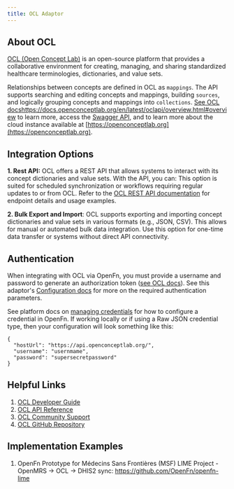 ```yaml
---
title: OCL Adaptor
---
```


## About OCL

[OCL (Open Concept Lab)](https://openconceptlab.org/) is an open-source platform that provides a collaborative environment for creating, managing, and sharing standardized healthcare terminologies, dictionaries, and value sets.

Relationships between concepts are defined in OCL as `mappings`. The API supports searching and editing concepts and mappings, building `sources`, and logically grouping concepts and mappings into `collections`. [See OCL docs]()https://docs.openconceptlab.org/en/latest/oclapi/overview.html#overview to learn more, access the [Swagger API](https://api.openconceptlab.org/swagger/), and to learn more about the cloud instance available at [https://openconceptlab.org](https://openconceptlab.org).

## Integration Options

**1. Rest API:** OCL offers a REST API that allows systems to interact with its concept dictionaries and value sets. With the API, you can:
This option is suited for scheduled synchronization or workflows requiring regular updates to or from OCL. Refer to the [OCL REST API documentation](https://docs.openconceptlab.org/en/latest/oclapi/overview.html) for endpoint details and usage examples.

**2. Bulk Export and Import**: OCL supports exporting and importing concept dictionaries and value sets in various formats (e.g., JSON, CSV). This allows for manual or automated bulk data integration. Use this option for one-time data transfer or systems without direct API connectivity.

## Authentication
When integrating with OCL via OpenFn, you must provide a username and password to generate an authorization token ([see OCL docs](https://docs.openconceptlab.org/en/latest/oclapi/overview.html#authentication-and-authorization)). See this adaptor's [Configuration docs](/adaptors/packages/ocl-configuration-schema) for more on the required authentication parameters.

See platform docs on [managing credentials](documentation/manage-projects/manage-credentials) for how to configure a credential in OpenFn. If working locally or if using a Raw JSON credential type, then your configuration will look something like this:

```
{
  "hostUrl": "https://api.openconceptlab.org/",
  "username": "usernmame",
  "password": "supersecretpassword"
}
```
## Helpful Links
1. [OCL Developer Guide](https://docs.openconceptlab.org/)
2. [OCL API Reference](https://docs.openconceptlab.org/en/latest/oclapi/apireference/index.html)
3. [OCL Community Support](https://openconceptlab.org/category/community/)
4. [OCL GitHub Repository](https://github.com/OpenConceptLab)


## Implementation Examples
1. OpenFn Prototype for Médecins Sans Frontières (MSF) LIME Project - OpenMRS -> OCL -> DHIS2 sync: https://github.com/OpenFn/openfn-lime
